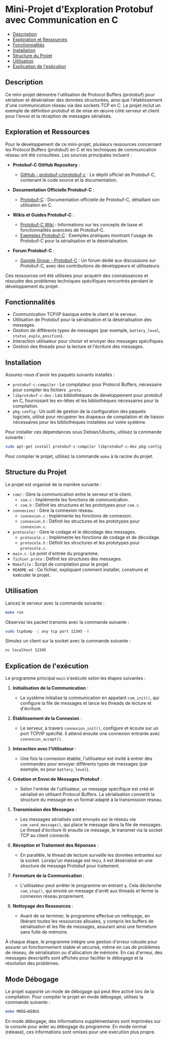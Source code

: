 # Mini-Projet d'Exploration Protobuf avec Communication en C

- [Description](#description)
- [Exploration et Ressources](#exploration-et-ressources)
- [Fonctionnalités](#fonctionnalités)
- [Installation](#installation)
- [Structure du Projet](#structure-du-projet)
- [Utilisation](#utilisation)
- [Explication de l'exécution](#explication-de-lexécution)

## Description

Ce mini-projet démontre l'utilisation de Protocol Buffers (protobuf) pour sérialiser et désérialiser des données structurées, ainsi que l'établissement d'une communication réseau via des sockets TCP en C. Le projet inclut un exemple de définition protobuf et de mise en œuvre côté serveur et client pour l'envoi et la réception de messages sérialisés.

## Exploration et Ressources

Pour le développement de ce mini-projet, plusieurs ressources concernant les Protocol Buffers (protobuf) en C et les techniques de communication réseau ont été consultées. Les sources principales incluent :

- **Protobuf-C GitHub Repository** :
  - [GitHub - protobuf-c/protobuf-c](https://github.com/protobuf-c/protobuf-c) : Le dépôt officiel de Protobuf-C, contenant le code source et la documentation.

- **Documentation Officielle Protobuf-C** :
  - [Protobuf-C](https://protobuf-c.github.io/protobuf-c/) : Documentation officielle de Protobuf-C, détaillant son utilisation en C.

- **Wikis et Guides Protobuf-C** :
  - [Protobuf-C Wiki](https://github.com/protobuf-c/protobuf-c/wiki) : Informations sur les concepts de base et fonctionnalités avancées de Protobuf-C.
  - [Exemples Protobuf-C](https://github.com/protobuf-c/protobuf-c/wiki/Examples) : Exemples pratiques montrant l'usage de Protobuf-C pour la sérialisation et la désérialisation.

- **Forum Protobuf-C** :
  - [Google Group - Protobuf-C](https://groups.google.com/forum/#!forum/protobuf-c) : Un forum dédié aux discussions sur Protobuf-C, avec des contributions de développeurs et utilisateurs.

Ces ressources ont été utilisées pour acquérir des connaissances et résoudre des problèmes techniques spécifiques rencontrés pendant le développement du projet.


## Fonctionnalités
- Communication TCP/IP basique entre le client et le serveur.
- Utilisation de Protobuf pour la sérialisation et la désérialisation des messages.
- Gestion de différents types de messages (par exemple, `battery_level`, `status_explo`, `position`).
- Interaction utilisateur pour choisir et envoyer des messages spécifiques.
- Gestion des threads pour la lecture et l'écriture des messages.

## Installation

Assurez-vous d'avoir les paquets suivants installés :
- `protobuf-c-compiler` : Le compilateur pour Protocol Buffers, nécessaire pour compiler les fichiers `.proto`.
- `libprotobuf-c-dev` : Les bibliothèques de développement pour protobuf en C, fournissant les en-têtes et les bibliothèques nécessaires pour la compilation.
- `pkg-config` : Un outil de gestion de la configuration des paquets logiciels, utilisé pour récupérer les drapeaux de compilation et de liaison nécessaires pour les bibliothèques installées sur votre système.

Pour installer ces dépendances sous Debian/Ubuntu, utilisez la commande suivante :

```bash
sudo apt-get install protobuf-c-compiler libprotobuf-c-dev pkg-config
```
Pour compiler le projet, utilisez la commande `make` à la racine du projet.

## Structure du Projet

Le projet est organisé de la manière suivante :

- `com/` : Gère la communication entre le serveur et le client.
   - `com.c` : Implémente les fonctions de communication.
   - `com.h` : Définit les structures et les prototypes pour `com.c`.
- `connexion/` : Gère la connexion réseau.
   - `connexion.c` : Implémente les fonctions de connexion.
   - `connexion.h` : Définit les structures et les prototypes pour `connexion.c`.
- `protocole/` : Gère le codage et le décodage des messages.
   - `protocole.c` : Implémente les fonctions de codage et de décodage.
   - `protocole.h` : Définit les structures et les prototypes pour `protocole.c`.
- `main.c` : Le point d'entrée du programme.
- `fichier.proto` : Définit les structures des messages.
- `Makefile` : Script de compilation pour le projet.
- `README.md` : Ce fichier, expliquant comment installer, construire et exécuter le projet.


## Utilisation

Lancez le serveur avec la commande suivante :

```sh
make run
```

Observez les packet transmis avec la commande suivante :
```sh
sudo tcpdump -i any tcp port 12345 -X
```

Simulez un client sur la socket avec la commande suivante :
```sh
nc localhost 12345
```

## Explication de l'exécution

Le programme principal `main` s'exécute selon les étapes suivantes :

1. **Initialisation de la Communication** : 
   - Le système initialise la communication en appelant `com_init()`, qui configure la file de messages et lance les threads de lecture et d'écriture.

2. **Établissement de la Connexion** :
   - Le serveur, à travers `connexion_init()`, configure et écoute sur un port TCP/IP spécifié. Il attend ensuite une connexion entrante avec `connexion_accept()`.

3. **Interaction avec l'Utilisateur** : 
   - Une fois la connexion établie, l'utilisateur est invité à entrer des commandes pour envoyer différents types de messages (par exemple, `04` pour `battery_level`).

4. **Création et Envoi de Messages Protobuf** : 
   - Selon l'entrée de l'utilisateur, un message spécifique est créé et sérialisé en utilisant Protocol Buffers. La sérialisation convertit la structure du message en un format adapté à la transmission réseau.

5. **Transmission des Messages** : 
   - Les messages sérialisés sont envoyés sur le réseau via `com_send_message()`, qui place le message dans la file de messages. Le thread d'écriture lit ensuite ce message, le transmet via la socket TCP au client connecté.

6. **Réception et Traitement des Réponses** :
   - En parallèle, le thread de lecture surveille les données entrantes sur la socket. Lorsqu'un message est reçu, il est désérialisé en une structure de message Protobuf pour traitement.

7. **Fermeture de la Communication** :
   - L'utilisateur peut arrêter le programme en entrant `q`. Cela déclenche `com_stop()`, qui envoie un message d'arrêt aux threads et ferme la connexion réseau proprement.

8. **Nettoyage des Ressources** :
   - Avant de se terminer, le programme effectue un nettoyage, en libérant toutes les ressources allouées, y compris les buffers de sérialisation et les file de messages, assurant ainsi une fermeture sans fuite de mémoire.

À chaque étape, le programme intègre une gestion d'erreur robuste pour assurer un fonctionnement stable et sécurisé, même en cas de problèmes de réseau, de sérialisation ou d'allocation de mémoire. En cas d'erreur, des messages descriptifs sont affichés pour faciliter le débogage et la résolution des problèmes.

## Mode Débogage

Le projet supporte un mode de débogage qui peut être activé lors de la compilation. Pour compiler le projet en mode débogage, utilisez la commande suivante :

```bash
make MODE=DEBUG
```
En mode débogage, des informations supplémentaires sont imprimées sur la console pour aider au débogage du programme. En mode normal (release), ces informations sont omises pour une exécution plus propre.